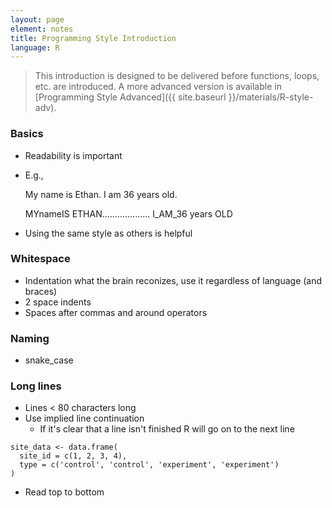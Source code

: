 ```yaml
---
layout: page
element: notes
title: Programming Style Introduction
language: R
--- 
```


> This introduction is designed to be delivered before functions, loops, etc.
> are introduced. A more advanced version is available in
> [Programming Style Advanced]({{ site.baseurl }}/materials/R-style-adv).

### Basics

* Readability is important
* E.g.,

    My name is Ethan. I am 36 years old.

    MYnameIS          ETHAN................... I_AM_36 years
                 OLD

* Using the same style as others is helpful

### Whitespace

* Indentation what the brain reconizes, use it regardless of language (and braces)
* 2 space indents
* Spaces after commas and around operators

### Naming

* snake_case

### Long lines

* Lines < 80 characters long
* Use implied line continuation
    * If it's clear that a line isn't finished R will go on to the next line

```
site_data <- data.frame(
  site_id = c(1, 2, 3, 4),
  type = c('control', 'control', 'experiment', 'experiment')
)
```

* Read top to bottom
